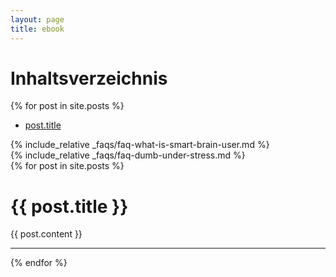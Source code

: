 ```yaml
---
layout: page
title: ebook
---
```


# Inhaltsverzeichnis
 {% for post in site.posts %}
   - [post.title](post.url)

<div id='id-section1'/>
{% include_relative _faqs/faq-what-is-smart-brain-user.md %}

<div id='id-section2'/>
{% include_relative _faqs/faq-dumb-under-stress.md %}

<div class="posts">
  {% for post in site.posts %}
  <div id='id-section' + "post+title" />
  <div class="post">
    <h1 class="post-title">
      {{ post.title }}
    </h1>
      {{ post.content }}
    <hr>
  </div>
  {% endfor %}
</div>

<!---
{% include_relative _posts/2024-01-01-brainhack-productivity.md %}

{% include_relative _posts/2024-01-02-bodyhack-omega3.md %}

{% include_relative _posts/2024-01-03-bodyhack-microworkouts.md %}

{% include_relative _posts/2024-01-04-brainhack-neurogenese.md %}

{% include_relative _posts/2024-01-05-brainhack-smart-goals.md %}

{% include_relative _posts/2024-01-06-brain-hack-pause-the-movie.md %}

{% include_relative _posts/2024-01-07-magnesium-calm.md %}

{% include_relative _posts/2024-01-08-kluge-entscheidung.md %}

{% include_relative _posts/2024-01-09-bodyhack-exercise-snacking.md %}
-->

